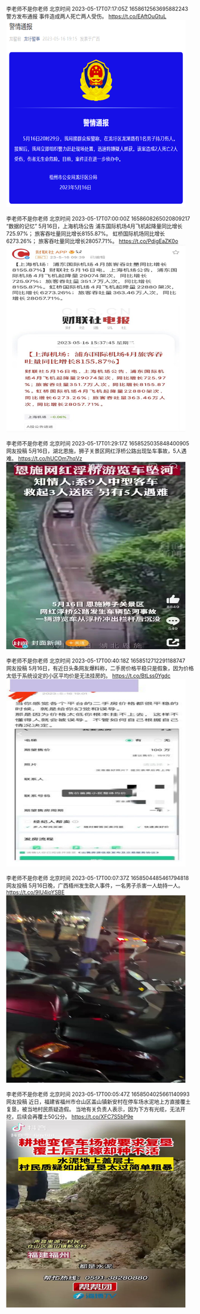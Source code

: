 李老师不是你老师 北京时间 2023-05-17T07:17:05Z 1658612563695882243<br>警方发布通报
事件造成两人死亡两人受伤。 https://t.co/EAftOuGtuL<br><img src='/temp/image/2023/u-Month-5/1658612563695882243_0.jpg' width='480' height='500'><br><br>李老师不是你老师 北京时间 2023-05-17T07:00:00Z 1658608265020809217<br>“数据的记忆”
5月16日，上海机场公告
浦东国际机场4月飞机起降量同比增长725.97%；
旅客吞吐量同比增长8155.87%。
虹桥国际机场同比增长6273.26%；
旅客吞吐量同比增长28057.71%。 https://t.co/PdigEaZK0o<br><img src='/temp/image/2023/u-Month-5/1658608265020809217_0.jpg' width='480' height='500'><br><br>李老师不是你老师 北京时间 2023-05-17T01:29:17Z 1658525035848400905<br>网友投稿
5月16日，湖北恩施，狮子关景区网红浮桥公路出现坠车事故，5人遇难。 https://t.co/hUCOm7hqVz<br><img src='/temp/video/2023/u-Month-5/i-Day-17/whyyoutouzhele/1658525035848400905_0.jpg' width='480' height='500'><br><br>李老师不是你老师 北京时间 2023-05-17T00:40:18Z 1658512712291188747<br>网友投稿
5月16日，有近日头条网友爆料称，二手房价格平稳只是假象，因为价格太低于系统设定的小区平均价是无法挂房的。 https://t.co/BtLss0Ygdc<br><img src='/temp/image/2023/u-Month-5/1658512712291188747_0.jpg' width='480' height='500'><br><br>李老师不是你老师 北京时间 2023-05-17T00:07:37Z 1658504485461794818<br>网友投稿
5月16日晚，广西梧州发生砍人事件，一名男子杀害一人劫持一人。 https://t.co/9IU4ioYSBE<br><img src='/temp/video/2023/u-Month-5/i-Day-17/whyyoutouzhele/1658504485461794818_0.jpg' width='480' height='500'><br><br>李老师不是你老师 北京时间 2023-05-17T00:05:47Z 1658504025661140993<br>网友投稿
近日，福建省福州市仓山区盖山镇新安村在停车场水泥地上方直接覆土复垦，被当地村民质疑造假。
当地有关负责人表示，因为下方有光缆，无法开挖，后续会再覆土50公分。 https://t.co/XFC7S5bP9e<br><img src='/temp/video/2023/u-Month-5/i-Day-17/whyyoutouzhele/1658504025661140993_0.jpg' width='480' height='500'><br><br>